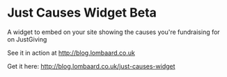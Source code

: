 Just Causes Widget  Beta
==================

A widget to embed on your site showing the causes you're fundraising for on JustGiving

See it in action at http://blog.lombaard.co.uk

Get it here: http://blog.lombaard.co.uk/just-causes-widget

